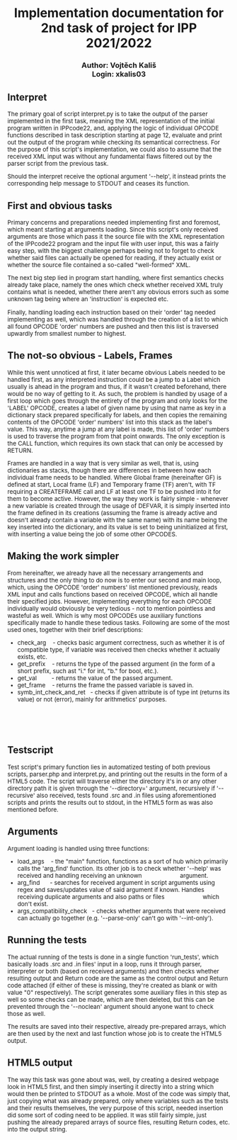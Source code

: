 # <div style="text-align: center;">Implementation documentation for 2nd task of project for IPP 2021/2022</div>
<h3 style="text-align: center;">Author: Vojtěch Kališ <br/> Login: xkalis03</h3>

## Interpret
<div style="font-size: 10pt;">
The primary goal of script interpret.py is to take the output of the parser implemented in the first task, meaning the XML representation of the 
initial program written in IPPcode22, and, applying the logic of individual OPCODE functions described in task description starting at page 12, 
evaluate and print out the output of the program while checking its semantical correctness. For the purpose of this script's implementation, we 
could also to assume that the received XML input was without any fundamental flaws filtered out by the parser script from the previous task.

Should the interpret receive the optional argument '--help', it instead prints the corresponding help message to STDOUT and ceases its function.
</div>

## First and obvious tasks
<div style="font-size: 10pt;">
Primary concerns and preparations needed implementing first and foremost, which meant starting at arguments loading. Since this script's only 
received arguments are those which pass it the source file with the XML representation of the IPPcode22 program and the input file with user 
input, this was a fairly easy step, with the biggest challenge perhaps being not to forget to check whether said files can actually be opened 
for reading, if they actually exist or whether the source file contained a so-called "well-formed" XML.

The next big step lied in program start handling, where first semantics checks already take place, namely the ones which check whether received 
XML truly contains what is needed, whether there aren't any obvious errors such as some unknown tag being where an 'instruction' is expected etc.

Finally, handling loading each instruction based on their 'order' tag needed implementing as well, which was handled through the creation of a 
list to which all found OPCODE 'order' numbers are pushed and then this list is traversed upwardly from smallest number to highest.
</div>

## The not-so obvious - Labels, Frames
<div style="font-size: 10pt;">
While this went unnoticed at first, it later became obvious Labels needed to be handled first, as any interpreted instruction could be a jump to 
a Label which usually is ahead in the program and thus, if it wasn't created beforehand, there would be no way of getting to it. As such, the 
problem is handled by usage of a first loop which goes through the entirety of the program and only looks for the 'LABEL' OPCODE, creates a 
label of given name by using that name as key in a dictionary stack prepared specifically for labels, and then copies the remaining contents of 
the OPCODE 'order' numbers' list into this stack as the label's value. This way, anytime a jump at any label is made, this list of 'order' 
numbers is used to traverse the program from that point onwards. The only exception is the CALL function, which requires its own stack that can 
only be accessed by RETURN.

Frames are handled in a way that is very similar as well, that is, using dictionaries as stacks, though there are differences in between how 
each individual frame needs to be handled. Where Global frame (hereinafter GF) is defined at start, Local frame (LF) and Temporary frame (TF) 
aren't, with TF requiring a CREATEFRAME call and LF at least one TF to be pushed into it for them to become active. However, the way they work 
is fairly simple - whenever a new variable is created through the usage of DEFVAR, it is simply inserted into the frame defined in its creations 
(assuming the frame is already active and doesn't already contain a variable with the same name) with its name being the key inserted into the 
dictionary, and its value is set to being uninitialized at first, with inserting a value being the job of some other OPCODES.
</div>

## Making the work simpler
<div style="font-size: 10pt;">
From hereinafter, we already have all the necessary arrangements and structures and the only thing to do now is to enter our second and main 
loop, which, using the OPCODE 'order' numbers' list mentioned previously, reads XML input and calls functions based on received OPCODE, which 
all handle their specified jobs. However, implementing everything for each OPCODE individually would obviously be very tedious - not to mention 
pointless and wasteful as well. Which is why most OPCODEs use auxiliary functions specifically made to handle these tedious tasks. Following are 
some of the most used ones, together with their brief descriptions:

   * check_arg &nbsp;&nbsp; - checks basic argument correctness, such as whether it is of compatible type, if variable was received then checks whether it actually exists, etc.
   * get_prefix &nbsp;&nbsp; - returns the type of the passed argument (in the form of a short prefix, such ast "i." for int, "b." for bool, etc.).
   * get_val &nbsp;&nbsp;&nbsp;&nbsp;&nbsp;&nbsp;&nbsp; - returns the value of the passed argument.
   * get_frame &nbsp;&nbsp; - returns the frame the passed variable is saved in.
   * symb_int_check_and_ret &nbsp; - checks if given attribute is of type int (returns its value) or not (error), mainly for arithmetics' purposes.
</div>

<br><br><br>
<div style="page-break-after: always;"></div>

## Testscript
<div style="font-size: 10pt;">
Test script's primary function lies in automatized testing of both previous scripts, parser.php and interpret.py, and printing out the results 
in the form of a HTML5 code. The script will traverse either the directory it's in or any other directory path it is given through the 
'--directory=' argument, recursively if '--recursive' also received, tests found .src and .in files using aforementioned scripts and prints the 
results out to stdout, in the HTML5 form as was also mentioned before.
</div>

## Arguments
<div style="font-size: 10pt;">
Argument loading is handled using three functions:

   * load_args &nbsp;&nbsp; - the "main" function, functions as a sort of hub which primarily calls the 'arg_find' function. Its other job is to 
   check whether '--help' was received and handling receiving an unknown &nbsp;&nbsp;&nbsp;&nbsp;&nbsp;&nbsp;&nbsp;&nbsp;&nbsp;&nbsp;&nbsp;&nbsp;
   &nbsp;&nbsp;&nbsp;&nbsp;&nbsp;&nbsp;&nbsp;&nbsp; argument.
   * arg_find &nbsp;&nbsp;&nbsp;&nbsp; - searches for received argument in script arguments using regex and saves/updates value of said argument 
   if known. Handles receiving duplicate arguments and also paths or files &nbsp;&nbsp;&nbsp;&nbsp;&nbsp;&nbsp;&nbsp;&nbsp;&nbsp;&nbsp;&nbsp;
   &nbsp;&nbsp;&nbsp;&nbsp;&nbsp;&nbsp;&nbsp;&nbsp;&nbsp; which don't exist.
   * args_compatibility_check &nbsp; - checks whether arguments that were received can actually go together (e.g. '--parse-only' can't go with '--int-only').
</div>

## Running the tests
<div style="font-size: 10pt;">
The actual running of the tests is done in a single function 'run_tests', which basically loads .src and .in files' input in a loop, runs it 
through parser, interpreter or both (based on received arguments) and then checks whether resulting output and Return code are the same as the 
control output and Return code attached (if either of these is missing, they're created as blank or with value "0" respectively). The script 
generates some auxiliary files in this step as well so some checks can be made, which are then deleted, but this can be prevented through the 
'--noclean' argument should anyone want to check those as well.

The results are saved into their respective, already pre-prepared arrays, which are then used by the next and last function whose job is to 
create the HTML5 output.
</div>

## HTML5 output
<div style="font-size: 10pt;">
The way this task was gone about was, well, by creating a desired webpage look in HTML5 first, and then simply inserting it directly into a 
string which would then be printed to STDOUT as a whole. Most of the code was simply that, just copying what was already prepared, only where 
variables such as the tests and their results themselves, the very purpose of this script, needed insertion did some sort of coding need to be
applied. It was still fairly simple, just pushing the already prepared arrays of source files, resulting Return codes, etc. into the output 
string.
</div>